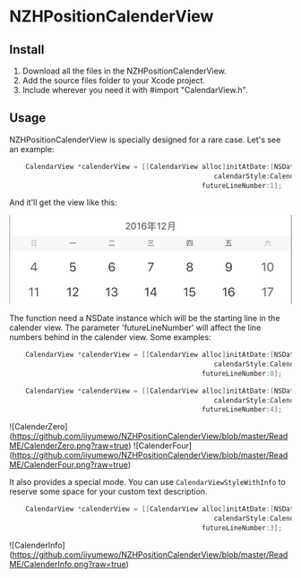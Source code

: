 # NZHPositionCalenderView

## Install
1. Download all the files in the NZHPositionCalenderView.
2. Add the source files folder to your Xcode project.
3. Include wherever you need it with #import "CalendarView.h".

## Usage
NZHPositionCalenderView is specially designed for a rare case. Let's see an example:
```Objective-C
    CalendarView *calenderView = [[CalendarView alloc]initAtDate:[NSDate date]
                                                   calendarStyle:CalendarViewStyleNormal
                                                futureLineNumber:1];
```
And it'll get the view like this:

![CalenderNormal](https://github.com/iiyumewo/NZHPositionCalenderView/blob/master/ReadME/CalenderNormal.png?raw=true)

The function need a NSDate instance which will be the starting line in the calender view.
The parameter 'futureLineNumber' will affect the line numbers behind in the calender view. Some examples:
```Objective-C
    CalendarView *calenderView = [[CalendarView alloc]initAtDate:[NSDate date]
                                                   calendarStyle:CalendarViewStyleNormal
                                                futureLineNumber:0];
```
```Objective-C
    CalendarView *calenderView = [[CalendarView alloc]initAtDate:[NSDate date]
                                                   calendarStyle:CalendarViewStyleNormal
                                                futureLineNumber:4];
```
![CalenderZero]
(https://github.com/iiyumewo/NZHPositionCalenderView/blob/master/ReadME/CalenderZero.png?raw=true)
![CalenderFour]
(https://github.com/iiyumewo/NZHPositionCalenderView/blob/master/ReadME/CalenderFour.png?raw=true)

It also provides a special mode. You can use `CalendarViewStyleWithInfo` to reserve some space for your custom text description.
```Objective-C
    CalendarView *calenderView = [[CalendarView alloc]initAtDate:[NSDate date]
                                                   calendarStyle:CalendarViewStyleWithInfo
                                                futureLineNumber:3];
```
![CalenderInfo]
(https://github.com/iiyumewo/NZHPositionCalenderView/blob/master/ReadME/CalenderInfo.png?raw=true)
